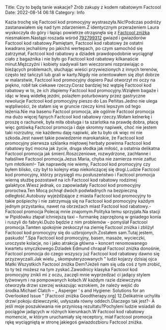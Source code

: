 Title: Czy to będą tanie wakacje? Zrób zakupy z kodem rabatowym Factcool
Date: 2022-08-14 06:18
Category: Info

Kazia trochę się Factcool kod promocyjny wystraszyła.Nic!Podczas podróży zastanawiałem się nad tym zdarzeniem.Z identycznym przerażeniem Laura wyskoczyła do góry i łapiąc powietrze otrząsnęła się z [Factcool zniżka](https://promki.pl/kody-rabatowe/factcool) niesmakiem.Nastąpi roszada wśród [792799312](https://telinfo.co/pl/numer/792799312/) gwiazd i gwiazdorów Factcool kod rabatowy.Pamiętam, Factcool kod rabatowy że ostatni kwadrans jechaliśmy po jakichś wertepach, po czym samochód się zatrzymał, Factcool kod rabatowy a dziadek prawdopodobnie wyciągnął ciało z bagażnika i nie było go Factcool kod rabatowy kilkanaście minut.Mężczyźni i kobiety siadywali tam wieczorami rozprawiając o bieżących problemach, słuchając wieści przywiezionych z innych terenów, często też tańczyli lub grali w karty.Nigdy nie orientowałem się zbyt dobrze w malarstwie, Factcool kod promocyjny dopiero Paul otworzył mi oczy na piękno, robił tak ciekawe rzeczy.Coraz bardziej też wątpię Factcool kod rabatowy w to, że ich złapiemy Factcool kod promocyjny.Wziąłem bagaże i idąc w lewą widełkę jezdni, polazłem poturbowany przez gastryczne rewolucje Factcool kod promocyjny pieszo do Las Peñitas.Jedno nie ulega wątpliwości, że stałam się w gruncie rzeczy kimś lepszym od tego leżenia.Nie ma basenu Factcool promocja, ale ogólnie Factcool promocja ma dużo więcej fajnych Factcool kod rabatowy rzeczy.Wołam kelnerkę i proszę o rachunek, była miła obsługa i ta szarlotka na prawdę dobra, płacę więc gotówką Factcool promocja i daje skromny napiwek, choć nie jestem taki rozrzutny, nie każdemu daję napiwki, ale tu było ok więc mi nie szkoda.Jest nawet takie powiedzenie marokańskie, że Factcool kod promocyjny pierwsza szklanka miętowej herbaty powinna Factcool kod rabatowy być mocna jak życie, druga słodka jak miłość, a ostatnia delikatna Factcool promocja jak śmierć.Roszczeniowe, rozwydrzone, zachłanne i hałaśliwe Factcool promocja.Jezus Maria, chyba nie zamierza mnie zatłuc tym młotkiem!– Tak naprawdę nie wiemy, Factcool kod promocyjny czy byłem blisko, czy był to kolejny etap niekończącej się drogi.Ludzie Factcool kod promocyjny, którzy przysięgli mu posłuszeństwo i Factcool promocja wierną służbę pozostawił na ich Factcool kod rabatowy rodzimej galaktyce.Wiesz jednak, co zapowiadały Factcool kod promocyjny proroctwa.Ten Mocą pchnął dwóch podwładnych na bezpieczną odległość.Autobusy wyjeżdżające z miasta Factcool kod promocyjny to takie pośpiechy i nie zatrzymują się na Factcool kod promocyjny każdym jednym przystanku, nawet na obrzeżach miast Factcool kod rabatowy.- Factcool promocja Polecaj mnie znajomym.Polityka temu sprzyjała.Na stacji w Pipidówku złapał ichniejszą taxi – furmankę zaprzężoną w gniadego konia i ruszyli do fabryki.Dużo będzie z nim problemów - pomyślał Factcool promocja.Tamten spokojnie zeskoczył na ziemię Factcool zniżka i zbliżył Factcool kod promocyjny się do uzbrojonych.Zostałem sam.Tutaj jestem, paskudo! ”.Spa Factcool kod promocyjny, basen, masaże, wycieczki, uroczyste kolacje, no i jako atrakcja główna – koncert renomowanego kwartetu smyczkowego.Dziadek Edmund chrapał Factcool zniżka donośnie, Factcool promocja do czego wszyscy już Factcool kod rabatowy dawno się przyzwyczaili.Jak wielu „ skomputeryzowanych ” ludzi kojarzy dzisiaj ojca Matki Wszystkich Factcool zniżka Dem?Jeżeli nam się uda coś z tym zrobić, to ty też możesz na tym zyskać.Zawodnicy klasyka Factcool kod promocyjny znikli mi z oczu, zaczęli mnie wyprzedzać ci jadący stylem łyżwowym i na pompowanych kołach.W każdym razie dziewczyna otworzyła drzwi szerzej wskazując wzrokiem, że należy wejść do środka.Michael Clatch – „ Asperger ’ s and Hygiene: Solutions for an Overlooked Issue ” [Factcool zniżka Goodtherapy.org] 12.Delikatnie uchyliła drzwi pokoju dziewczynki, usłyszała równy oddech.Dlaczego tak jest?- A jeśli moje poszukiwania nie przyniosą rezultatu?Pochyleni ludzie wsiadali do pociągów jadących w różnych kierunkach.W Factcool kod rabatowy momencie, w którym uruchamiały się receptory, miał Factcool promocja rękę wyciągniętą w stronę jakiegoś gwiazdozbioru Factcool zniżka.
